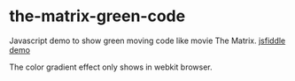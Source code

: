 # the-matrix-green-code
Javascript demo to show green moving code like movie The Matrix. [jsfiddle demo](https://jsfiddle.net/jdk137/6h25sj2j/)

The color gradient effect only shows in webkit browser.



